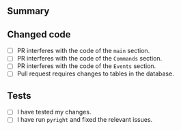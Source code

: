 ## Summary
<!-- What is this pull request for? Does it fix any issues? -->

## Changed code
- [ ] PR interferes with the code of the `main` section.
- [ ] PR interferes with the code of the `Commands` section.
- [ ] PR interferes with the code of the `Events` section.
- [ ] Pull request requires changes to tables in the database.

## Tests
- [ ] I have tested my changes.
- [ ] I have run `pyright` and fixed the relevant issues.
